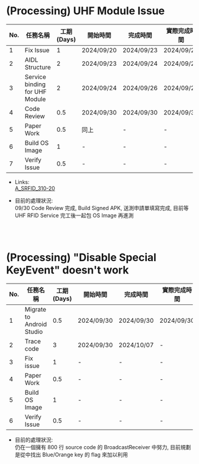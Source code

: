 # (Processing) UHF Module Issue
| No. | 任務名稱                         | 工期 (Days) | 開始時間   | 完成時間   | 實際完成時間 |
| --- | ------------------------------ | ----------- | ---------- | ---------- | ------------ |
| 1   | Fix Issue                      | 1           | 2024/09/20 | 2024/09/23 | 2024/09/23   |
| 2   | AIDL Structure                 | 2           | 2024/09/23 | 2024/09/24 | 2024/09/24   |
| 3   | Service binding for UHF Module | 2           | 2024/09/24 | 2024/09/26 | 2024/09/26   |
| 4   | Code Review                    | 0.5         | 2024/09/30 | 2024/09/30 | 2024/09/30   |
| 5   | Paper Work                     | 0.5         | 同上        | -          | -            |
| 6   | Build OS Image                 | 1           | -          | -          | -            |
| 7   | Verify Issue                   | 0.5         | -          | -          | -            |

- Links:</br>
[A_SRFID_310-20](https://jira.cipherlab.com.tw/browse/A_SRFID_310-20)  

- 目前的處理狀況:  
09/30 Code Review 完成, Build Signed APK, 送測申請單填寫完成, 目前等 UHF RFID Service 完工後一起包 OS Image 再進測  
</br>
</br>

# (Processing) "Disable Special KeyEvent" doesn't work
| No. | 任務名稱                         | 工期 (Days) | 開始時間   | 完成時間   | 實際完成時間 |
| --- | ------------------------------- | ----------- | ---------- | ---------- | ------------ |
| 1   | Migrate to Android Studio       | 0.5         | 2024/09/30 | 2024/09/30 | 2024/09/30   |
| 2   | Trace code                      | 3           | 2024/09/30 | 2024/10/07 | -            |
| 3   | Fix issue                       | 1           | -          | -          | -            |
| 4   | Paper Work                      | 0.5         | -          | -          | -            |
| 5   | Build OS Image                  | 1           | -          | -          | -            |
| 6   | Verify Issue                    | 0.5         | -          | -          | -            |

- 目前的處理狀況:  
仍在一個擁有 800 行 source code 的 BroadcastReceiver 中努力, 目前規劃是從中找出 Blue/Orange key 的 flag 來加以利用  
</br>
</br>
